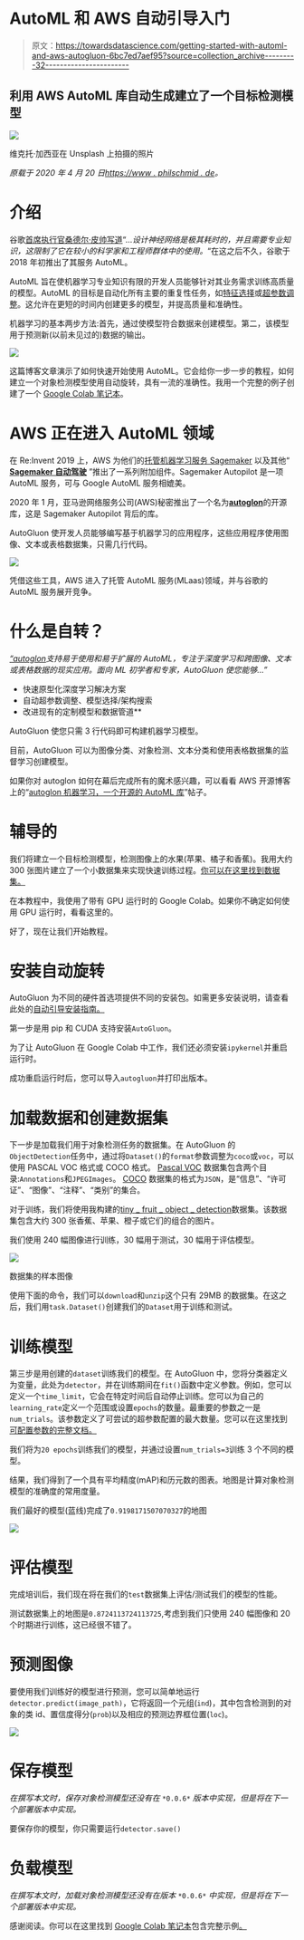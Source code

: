# AutoML 和 AWS 自动引导入门

> 原文：<https://towardsdatascience.com/getting-started-with-automl-and-aws-autogluon-6bc7ed7aef95?source=collection_archive---------32----------------------->

## 利用 AWS AutoML 库自动生成建立了一个目标检测模型

![](img/d0f3174c84b4c1160b9ba13d45f3999b.png)

维克托·加西亚在 Unsplash 上拍摄的照片

*原载于 2020 年 4 月 20 日*[*https://www . philschmid . de*](https://www.philschmid.de/getting-started-with-automl-and-aws-autogluon)*。*

# 介绍

谷歌[首席执行官桑德尔·皮帅写道](https://blog.google/technology/ai/making-ai-work-for-everyone/)“…*设计神经网络是极其耗时的，并且需要专业知识，这限制了它在较小的科学家和工程师群体中的使用。*“在这之后不久，谷歌于 2018 年初推出了其服务 AutoML。

AutoML 旨在使机器学习专业知识有限的开发人员能够针对其业务需求训练高质量的模型。AutoML 的目标是自动化所有主要的重复性任务，如[特征选择](https://en.wikipedia.org/wiki/Feature_selection)或[超参数调整](https://en.wikipedia.org/wiki/Hyperparameter_optimization)。这允许在更短的时间内创建更多的模型，并提高质量和准确性。

机器学习的基本两步方法:首先，通过使模型符合数据来创建模型。第二，该模型用于预测新(以前未见过的)数据的输出。

![](img/86f280cd4f768ef1925d79d73d87b4bc.png)

这篇博客文章演示了如何快速开始使用 AutoML。它会给你一步一步的教程，如何建立一个对象检测模型使用自动旋转，具有一流的准确性。我用一个完整的例子创建了一个 [Google Colab 笔记本](https://colab.research.google.com/drive/1Z0F2FOowLWrJ-gYx72fiWLIpmEVMk4Bo)。

# AWS 正在进入 AutoML 领域

在 Re:Invent 2019 上，AWS 为他们的[托管机器学习服务 Sagemaker](https://aws.amazon.com/sagemaker/?nc1=h_ls) 以及其他“ [**Sagemaker 自动驾驶**](https://aws.amazon.com/sagemaker/autopilot/?nc1=h_ls) ”推出了一系列附加组件。Sagemaker Autopilot 是一项 AutoML 服务，可与 Google AutoML 服务相媲美。

2020 年 1 月，亚马逊网络服务公司(AWS)秘密推出了一个名为[**autoglon**](https://autogluon.mxnet.io/)的开源库，这是 Sagemaker Autopilot 背后的库。

AutoGluon 使开发人员能够编写基于机器学习的应用程序，这些应用程序使用图像、文本或表格数据集，只需几行代码。

![](img/ecac339539fa82e5836c490679dcc223.png)

凭借这些工具，AWS 进入了托管 AutoML 服务(MLaas)领域，并与谷歌的 AutoML 服务展开竞争。

# 什么是自转？

[*“autoglon*](https://autogluon.mxnet.io/index.html)*支持易于使用和易于扩展的 AutoML，专注于深度学习和跨图像、文本或表格数据的现实应用。面向 ML 初学者和专家，AutoGluon 使您能够…”*

*   快速原型化深度学习解决方案
*   自动超参数调整、模型选择/架构搜索
*   改进现有的定制模型和数据管道**

AutoGluon 使您只需 3 行代码即可构建机器学习模型。

目前，AutoGluon 可以为图像分类、对象检测、文本分类和使用表格数据集的监督学习创建模型。

如果你对 autoglon 如何在幕后完成所有的魔术感兴趣，可以看看 AWS 开源博客上的“[autoglon 机器学习，一个开源的 AutoML 库](https://aws.amazon.com/blogs/opensource/machine-learning-with-autogluon-an-open-source-automl-library/)”帖子。

# 辅导的

我们将建立一个目标检测模型，检测图像上的水果(苹果、橘子和香蕉)。我用大约 300 张图片建立了一个小数据集来实现快速训练过程。[你可以在这里找到数据集。](https://www.kaggle.com/philschmid/tiny-fruit-object-detection/metadata)

在本教程中，我使用了带有 GPU 运行时的 Google Colab。如果你不确定如何使用 GPU 运行时，看看这里的。

好了，现在让我们开始教程。

# 安装自动旋转

AutoGluon 为不同的硬件首选项提供不同的安装包。如需更多安装说明，请查看此处的[自动引导安装指南。](https://autogluon.mxnet.io/#installation)

第一步是用 pip 和 CUDA 支持安装`AutoGluon`。

为了让 AutoGluon 在 Google Colab 中工作，我们还必须安装`ipykernel`并重启运行时。

成功重启运行时后，您可以导入`autogluon`并打印出版本。

# 加载数据和创建数据集

下一步是加载我们用于对象检测任务的数据集。在 AutoGluon 的`ObjectDetection`任务中，通过将`Dataset()`的`format`参数调整为`coco`或`voc`，可以使用 PASCAL VOC 格式或 COCO 格式。 [Pascal VOC](https://gluon-cv.mxnet.io/build/examples_datasets/detection_custom.html#pascal-voc-like) 数据集包含两个目录:`Annotations`和`JPEGImages`。 [COCO](https://www.immersivelimit.com/tutorials/create-coco-annotations-from-scratch/#coco-dataset-format) 数据集的格式为`JSON`，是“信息”、“许可证”、“图像”、“注释”、“类别”的集合。

对于训练，我们将使用我构建的[tiny _ fruit _ object _ detection](https://www.kaggle.com/philschmid/tiny-fruit-object-detection/metadata)数据集。该数据集包含大约 300 张香蕉、苹果、橙子或它们的组合的图片。

我们使用 240 幅图像进行训练，30 幅用于测试，30 幅用于评估模型。

![](img/8bd737c0884cf92c42b990fcb28f40b2.png)

数据集的样本图像

使用下面的命令，我们可以`download`和`unzip`这个只有 29MB 的数据集。在这之后，我们用`task.Dataset()`创建我们的`Dataset`用于训练和测试。

# 训练模型

第三步是用创建的`dataset`训练我们的模型。在 AutoGluon 中，您将分类器定义为变量，此处为`detector`，并在训练期间在`fit()`函数中定义参数。例如，您可以定义一个`time_limit`，它会在特定时间后自动停止训练。您可以为自己的`learning_rate`定义一个范围或设置`epochs`的数量。最重要的参数之一是`num_trials`。该参数定义了可尝试的超参数配置的最大数量。您可以在这里找到[可配置参数的完整文档。](https://autogluon.mxnet.io/api/autogluon.task.html#autogluon.task.ObjectDetection)

我们将为`20 epochs`训练我们的模型，并通过设置`num_trials=3`训练 3 个不同的模型。

结果，我们得到了一个具有平均精度(mAP)和历元数的图表。地图是计算对象检测模型的准确度的常用度量。

我们最好的模型(蓝线)完成了`0.9198171507070327`的地图

![](img/c4d98f994e85d7874f468fc0fb3c1e6f.png)

# 评估模型

完成培训后，我们现在将在我们的`test`数据集上评估/测试我们的模型的性能。

测试数据集上的地图是`0.8724113724113725`,考虑到我们只使用 240 幅图像和 20 个时期进行训练，这已经很不错了。

# 预测图像

要使用我们训练好的模型进行预测，您可以简单地运行`detector.predict(image_path)`，它将返回一个元组(`ind`)，其中包含检测到的对象的类 id、置信度得分(`prob`)以及相应的预测边界框位置(`loc`)。

![](img/b367228ccde55b69507b1827b94b5a80.png)

# 保存模型

*在撰写本文时，保存对象检测模型还没有在* `*0.0.6*` *版本中实现，但是将在下一个部署版本中实现。*

要保存你的模型，你只需要运行`detector.save()`

# 负载模型

*在撰写本文时，加载对象检测模型还没有在版本* `*0.0.6*` *中实现，但是将在下一个部署版本中实现。*

感谢阅读。你可以在这里找到 [Google Colab 笔记本](https://colab.research.google.com/drive/1Z0F2FOowLWrJ-gYx72fiWLIpmEVMk4Bo)包含完整示例[。](https://colab.research.google.com/drive/1Z0F2FOowLWrJ-gYx72fiWLIpmEVMk4Bo#scrollTo=XtuOeo_ZzLMq)